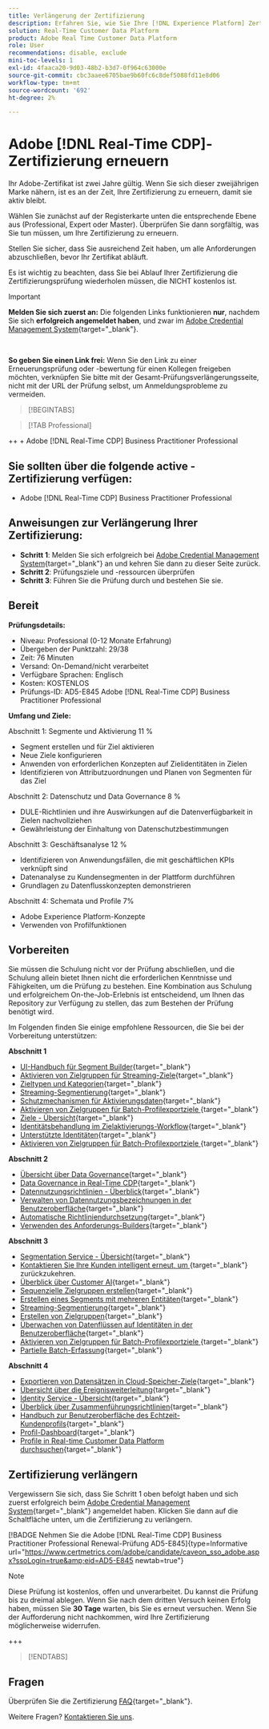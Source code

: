 ```yaml
---
title: Verlängerung der Zertifizierung
description: Erfahren Sie, wie Sie Ihre [!DNL Experience Platform] Zertifizierung in [!DNL Real-Time Customer Data Platform] verlängern.
solution: Real-Time Customer Data Platform
product: Adobe Real Time Customer Data Platform
role: User
recommendations: disable, exclude
mini-toc-levels: 1
exl-id: 4faaca20-9d03-48b2-b3d7-0f964c63000e
source-git-commit: cbc3aaee6705bae9b60fc6c8def5088fd11e8d06
workflow-type: tm+mt
source-wordcount: '692'
ht-degree: 2%

---
```


# Adobe [!DNL Real-Time CDP]-Zertifizierung erneuern

Ihr Adobe-Zertifikat ist zwei Jahre gültig. Wenn Sie sich dieser zweijährigen Marke nähern, ist es an der Zeit, Ihre Zertifizierung zu erneuern, damit sie aktiv bleibt.

Wählen Sie zunächst auf der Registerkarte unten die entsprechende Ebene aus (Professional, Expert oder Master). Überprüfen Sie dann sorgfältig, was Sie tun müssen, um Ihre Zertifizierung zu erneuern.

Stellen Sie sicher, dass Sie ausreichend Zeit haben, um alle Anforderungen abzuschließen, bevor Ihr Zertifikat abläuft.

Es ist wichtig zu beachten, dass Sie bei Ablauf Ihrer Zertifizierung die Zertifizierungsprüfung wiederholen müssen, die NICHT kostenlos ist.

>[!IMPORTANT]
>
>**Melden Sie sich zuerst an:** Die folgenden Links funktionieren **nur**, nachdem Sie sich **erfolgreich angemeldet haben**, und zwar im [Adobe Credential Management System](https://www.certmetrics.com/adobe){target="_blank"}.
>
><br>
>
>**So geben Sie einen Link frei:** Wenn Sie den Link zu einer Erneuerungsprüfung oder -bewertung für einen Kollegen freigeben möchten, verknüpfen Sie bitte mit der Gesamt-Prüfungsverlängerungsseite, nicht mit der URL der Prüfung selbst, um Anmeldungsprobleme zu vermeiden.

>[!BEGINTABS]

>[!TAB Professional]

++ + Adobe [!DNL Real-Time CDP] Business Practitioner Professional

## Sie sollten über die folgende **active** -Zertifizierung verfügen:

* Adobe [!DNL Real-Time CDP] Business Practitioner Professional

## Anweisungen zur Verlängerung Ihrer Zertifizierung:

* **Schritt 1**: Melden Sie sich erfolgreich bei [Adobe Credential Management System](https://www.certmetrics.com/adobe){target="_blank"} an und kehren Sie dann zu dieser Seite zurück.
* **Schritt 2**: Prüfungsziele und -ressourcen überprüfen
* **Schritt 3**: Führen Sie die Prüfung durch und bestehen Sie sie.

## Bereit

**Prüfungsdetails:**

* Niveau: Professional (0-12 Monate Erfahrung)
* Übergeben der Punktzahl: 29/38
* Zeit: 76 Minuten
* Versand: On-Demand/nicht verarbeitet
* Verfügbare Sprachen: Englisch
* Kosten: KOSTENLOS
* Prüfungs-ID: AD5-E845 Adobe [!DNL Real-Time CDP] Business Practitioner Professional

**Umfang und Ziele:**

Abschnitt 1: Segmente und Aktivierung 11 %

* Segment erstellen und für Ziel aktivieren
* Neue Ziele konfigurieren
* Anwenden von erforderlichen Konzepten auf Zielidentitäten in Zielen
* Identifizieren von Attributzuordnungen und Planen von Segmenten für das Ziel

Abschnitt 2: Datenschutz und Data Governance 8 %

* DULE-Richtlinien und ihre Auswirkungen auf die Datenverfügbarkeit in Zielen nachvollziehen
* Gewährleistung der Einhaltung von Datenschutzbestimmungen

Abschnitt 3: Geschäftsanalyse 12 %

* Identifizieren von Anwendungsfällen, die mit geschäftlichen KPIs verknüpft sind
* Datenanalyse zu Kundensegmenten in der Plattform durchführen
* Grundlagen zu Datenflusskonzepten demonstrieren

Abschnitt 4: Schemata und Profile 7%

* Adobe Experience Platform-Konzepte
* Verwenden von Profilfunktionen

## Vorbereiten

Sie müssen die Schulung nicht vor der Prüfung abschließen, und die Schulung allein bietet Ihnen nicht die erforderlichen Kenntnisse und Fähigkeiten, um die Prüfung zu bestehen. Eine Kombination aus Schulung und erfolgreichem On-the-Job-Erlebnis ist entscheidend, um Ihnen das Repository zur Verfügung zu stellen, das zum Bestehen der Prüfung benötigt wird.

Im Folgenden finden Sie einige empfohlene Ressourcen, die Sie bei der Vorbereitung unterstützen:

**Abschnitt 1**

* [UI-Handbuch für Segment Builder](https://experienceleague.adobe.com/docs/experience-platform/segmentation/ui/segment-builder.html?lang=de){target="_blank"}
* [Aktivieren von Zielgruppen für Streaming-Ziele](https://experienceleague.adobe.com/docs/experience-platform/destinations/ui/activate/activate-segment-streaming-destinations.html){target="_blank"}
* [Zieltypen und Kategorien](https://experienceleague.adobe.com/docs/experience-platform/destinations/destination-types.html?lang=de){target="_blank"}
* [Streaming-Segmentierung](https://experienceleague.adobe.com/docs/experience-platform/segmentation/ui/streaming-segmentation.html?lang=de){target="_blank"}
* [Schutzmechanismen für Aktivierungsdaten](https://experienceleague.adobe.com/docs/experience-platform/destinations/guardrails.html){target="_blank"}
* [Aktivieren von Zielgruppen für Batch-Profilexportziele ](https://experienceleague.adobe.com/docs/experience-platform/destinations/ui/activate/activate-batch-profile-destinations.html){target="_blank"}
* [Ziele - Übersicht](https://experienceleague.adobe.com/docs/experience-platform/destinations/home.html?lang=de){target="_blank"}
* [Identitätsbehandlung im Zielaktivierungs-Workflow](https://experienceleague.adobe.com/docs/experience-platform/destinations/how-destinations-work/identity-handling.html){target="_blank"}
* [Unterstützte Identitäten](https://experienceleague.adobe.com/docs/experience-platform/destinations/catalog/social/facebook.html#supported-identities){target="_blank"}
* [Aktivieren von Zielgruppen für Batch-Profilexportziele ](https://experienceleague.adobe.com/docs/experience-platform/destinations/ui/activate/activate-batch-profile-destinations.html){target="_blank"}

**Abschnitt 2**

* [Übersicht über Data Governance](https://experienceleague.adobe.com/docs/experience-platform/data-governance/home.html?lang=de){target="_blank"}
* [Data Governance in Real-Time CDP](https://experienceleague.adobe.com/docs/experience-platform/rtcdp/privacy/data-governance-overview.html){target="_blank"}
* [Datennutzungsrichtlinien - Überblick](https://experienceleague.adobe.com/docs/experience-platform/data-governance/policies/overview.html?lang=de){target="_blank"}
* [Verwalten von Datennutzungsbezeichnungen in der Benutzeroberfläche](https://experienceleague.adobe.com/docs/experience-platform/data-governance/labels/user-guide.html?lang=de){target="_blank"}
* [Automatische Richtliniendurchsetzung](https://experienceleague.adobe.com/docs/experience-platform/data-governance/enforcement/auto-enforcement.html?lang=de){target="_blank"}
* [Verwenden des Anforderungs-Builders](https://experienceleague.adobe.com/docs/experience-platform/privacy/ui/user-guide.html?lang=de#request-builder){target="_blank"}

**Abschnitt 3**

* [Segmentation Service - Übersicht](https://experienceleague.adobe.com/docs/experience-platform/segmentation/home.html?lang=de){target="_blank"}
* [Kontaktieren Sie Ihre Kunden intelligent erneut, um ](https://experienceleague.adobe.com/docs/experience-platform/rtcdp/use-cases/personalization-insights-engagement/intelligent-re-engagement.html){target="_blank"} zurückzukehren.
* [Überblick über Customer AI](https://experienceleague.adobe.com/docs/experience-platform/intelligent-services/customer-ai/overview.html?lang=de){target="_blank"}
* [Sequenzielle Zielgruppen erstellen](https://experienceleague.adobe.com/docs/platform-learn/tutorials/audiences/create-sequential-audiences.html){target="_blank"}
* [Erstellen eines Segments mit mehreren Entitäten](https://experienceleague.adobe.com/docs/platform-learn/getting-started-for-data-architects-and-data-engineers/build-segments.html?lang=en#build-a-multi-entity-segment){target="_blank"}
* [Streaming-Segmentierung](https://experienceleague.adobe.com/docs/experience-platform/segmentation/ui/streaming-segmentation.html?lang=de){target="_blank"}
* [Erstellen von Zielgruppen](https://experienceleague.adobe.com/docs/platform-learn/tutorials/audiences/create-audiences.html){target="_blank"}
* [Überwachen von Datenflüssen auf Identitäten in der Benutzeroberfläche](https://experienceleague.adobe.com/docs/experience-platform/dataflows/ui/monitor-identities.html){target="_blank"}
* [Aktivieren von Zielgruppen für Batch-Profilexportziele ](https://experienceleague.adobe.com/docs/experience-platform/destinations/ui/activate/activate-batch-profile-destinations.html){target="_blank"}
* [Partielle Batch-Erfassung](https://experienceleague.adobe.com/docs/experience-platform/ingestion/batch/partial.html){target="_blank"}

**Abschnitt 4**

* [Exportieren von Datensätzen in Cloud-Speicher-Ziele](https://experienceleague.adobe.com/docs/experience-platform/destinations/ui/activate/export-datasets.html?lang=de){target="_blank"}
* [Übersicht über die Ereignisweiterleitung](https://experienceleague.adobe.com/docs/experience-platform/tags/event-forwarding/overview.html){target="_blank"}
* [Identity Service - Übersicht](https://experienceleague.adobe.com/docs/experience-platform/identity/home.html?lang=de){target="_blank"}
* [Überblick über Zusammenführungsrichtlinien](https://experienceleague.adobe.com/docs/experience-platform/profile/merge-policies/overview.html){target="_blank"}
* [Handbuch zur Benutzeroberfläche des Echtzeit-Kundenprofils](https://experienceleague.adobe.com/docs/experience-platform/profile/ui/user-guide.html?lang=de){target="_blank"}
* [Profil-Dashboard](https://experienceleague.adobe.com/docs/experience-platform/dashboards/guides/profiles.html){target="_blank"}
* [Profile in Real-time Customer Data Platform durchsuchen](https://experienceleague.adobe.com/docs/experience-platform/rtcdp/profile/profile-browse.html){target="_blank"}

## Zertifizierung verlängern

Vergewissern Sie sich, dass Sie Schritt 1 oben befolgt haben und sich zuerst erfolgreich beim [Adobe Credential Management System](https://www.certmetrics.com/adobe){target="_blank"} angemeldet haben. Klicken Sie dann auf die Schaltfläche unten, um die Zertifizierung zu verlängern.

[!BADGE Nehmen Sie die Adobe [!DNL Real-Time CDP] Business Practitioner Professional Renewal-Prüfung AD5-E845]{type=Informative url="https://www.certmetrics.com/adobe/candidate/caveon_sso_adobe.aspx?ssoLogin=true&amp;eid=AD5-E845 newtab=true"}

>[!NOTE]
>
>Diese Prüfung ist kostenlos, offen und unverarbeitet. Du kannst die Prüfung bis zu dreimal ablegen. Wenn Sie nach dem dritten Versuch keinen Erfolg haben, müssen Sie **30 Tage** warten, bis Sie es erneut versuchen. Wenn Sie der Aufforderung nicht nachkommen, wird Ihre Zertifizierung möglicherweise widerrufen.

+++

>[!ENDTABS]

## Fragen

Überprüfen Sie die Zertifizierung [FAQ](https://experienceleague.adobe.com/docs/certification/certification/faq.html){target="_blank"}.

Weitere Fragen? [Kontaktieren Sie uns](mailto:certif@adobe.com).
